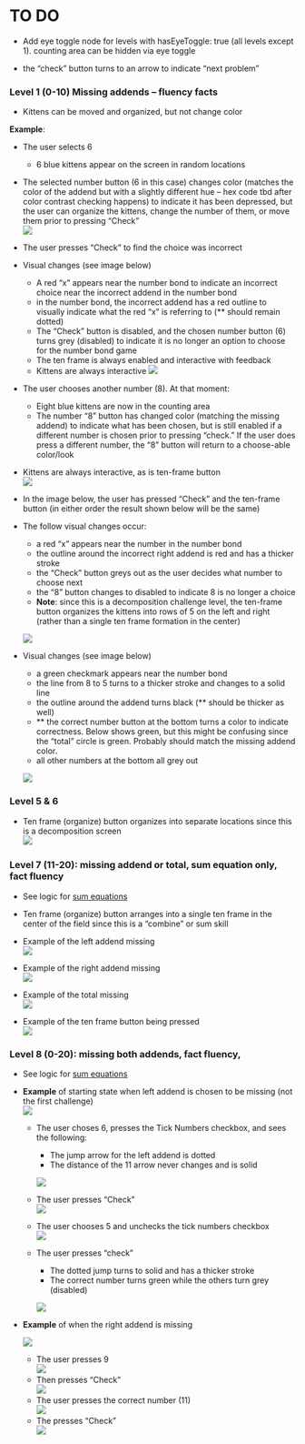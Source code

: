 # TO DO

* Add eye toggle node for levels with hasEyeToggle: true (all levels except 1). counting area can be hidden via eye
  toggle

* the “check” button turns to an arrow to indicate “next problem”

### Level 1 (0-10) Missing addends – fluency facts

* Kittens can be moved and organized, but not change color

**Example**:

* The user selects 6
  * 6 blue kittens appear on the screen in random locations
* The selected number button (6 in this case) changes color (matches the color of the addend but with a slightly
  different hue – hex code tbd after color contrast checking happens) to indicate it has been depressed, but the user
  can organize the kittens, change the number of them, or move them prior to pressing “Check”  
  ![][image171]

* The user presses “Check” to find the choice was incorrect
* Visual changes (see image below)
  * A red “x” appears near the number bond to indicate an incorrect choice near the incorrect addend in the number bond
  * in the number bond, the incorrect addend has a red outline to visually indicate what the red “x” is referring
    to (\*\* should remain dotted)
  * The “Check” button is disabled, and the chosen number button (6) turns grey (disabled) to indicate it is no longer
    an option to choose for the number bond game
  * The ten frame is always enabled and interactive with feedback
  * Kittens are always interactive  ![][image172]

* The user chooses another number (8). At that moment:
  * Eight blue kittens are now in the counting area
  * The number “8” button has changed color (matching the missing addend) to indicate what has been chosen, but is still
    enabled if a different number is chosen prior to pressing “check.” If the user does press a different number, the
    “8” button will return to a choose-able color/look
* Kittens are always interactive, as is ten-frame button  
  ![][image173]

* In the image below, the user has pressed “Check” and the ten-frame button (in either order the result shown below will
  be the same)
* The follow visual changes occur:
  * a red “x” appears near the number in the number bond
  * the outline around the incorrect right addend is red and has a thicker stroke
  * the “Check” button greys out as the user decides what number to choose next
  * the “8” button changes to disabled to indicate 8 is no longer a choice
  * **Note**: since this is a decomposition challenge level, the ten-frame button organizes the kittens into rows of 5
    on the left and right (rather than a single ten frame formation in the center)

  ![][image174]

* Visual changes (see image below)
  * a green checkmark appears near the number bond
  * the line from 8 to 5 turns to a thicker stroke and changes to a solid line
  * the outline around the addend turns black (\*\* should be thicker as well)
  * \*\* the correct number button at the bottom turns a color to indicate correctness. Below shows green, but this
    might be confusing since the “total” circle is green. Probably should match the missing addend color.
  * all other numbers at the bottom all grey out

  ![][image176]

### Level 5 & 6

* Ten frame (organize) button organizes into separate locations since this is a decomposition screen  
  ![][image184]

### Level 7 (11-20): missing addend or total, sum equation only, fact fluency

* See logic
  for [sum equations](https://docs.google.com/document/d/1flSZAAlRbpN9OdGkYBMQ6HYyCsp31ruLrAm52y-_m1w/edit?pli=1#heading=h.o9d55p201mw3)
* Ten frame (organize) button arranges into a single ten frame in the center of the field since this is a “combine” or
  sum skill
* Example of the left addend missing  
  ![][image186]


* Example of the right addend missing  
  ![][image187]


* Example of the total missing  
  ![][image188]


* Example of the ten frame button being pressed  
  ![][image189]

### Level 8 (0-20): missing both addends, fact fluency,

* See logic for [sum equations](#heading=h.o9d55p201mw3)
* **Example** of starting state when left addend is chosen to be missing (not the first challenge)  
  ![][image190]
  * The user choses 6, presses the Tick Numbers checkbox, and sees the following:
    * The jump arrow for the left addend is dotted
    * The distance of the 11 arrow never changes and is solid

    ![][image191]

  * The user presses “Check”  
    ![][image192]
  * The user chooses 5 and unchecks the tick numbers checkbox  
    ![][image193]
  * The user presses “check”
    * The dotted jump turns to solid and has a thicker stroke
    * The correct number turns green while the others turn grey (disabled)

    ![][image194]


* **Example** of when the right addend is missing

  ![][image195]

  * The user presses 9  
    ![][image196]
  * Then presses “Check”  
    ![][image197]
  * The user presses the correct number (11)  
    ![][image198]
  * The presses “Check”  
    ![][image199]

[image166]: ./images/image166.png

[image167]: ./images/image167.png

[image168]: ./images/image168.png

[image169]: ./images/image169.png

[image170]: ./images/image170.png

[image171]: ./images/image171.png

[image172]: ./images/image172.png

[image173]: ./images/image173.png

[image174]: ./images/image174.png

[image175]: ./images/image175.png

[image176]: ./images/image176.png

[image177]: ./images/image177.png

[image178]: ./images/image178.png

[image179]: ./images/image179.png

[image180]: ./images/image180.png

[image181]: ./images/image181.png

[image182]: ./images/image182.png

[image183]: ./images/image183.png

[image184]: ./images/image184.png

[image185]: ./images/image185.png

[image186]: ./images/image186.png

[image187]: ./images/image187.png

[image188]: ./images/image188.png

[image189]: ./images/image189.png

[image190]: ./images/image190.png

[image191]: ./images/image191.png

[image192]: ./images/image192.png

[image193]: ./images/image193.png

[image194]: ./images/image194.png

[image195]: ./images/image195.png

[image196]: ./images/image196.png

[image197]: ./images/image197.png

[image198]: ./images/image198.png

[image199]: ./images/image199.png

